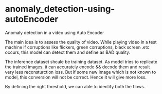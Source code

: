 # anomaly_detection-using-autoEncoder
Anomaly detection in a video using Auto Encoder

The main idea is to assess the quality of video. While playing video in a test machine if corruptions like flickers, green corruptions, black screen .etc occurs, this model can detect them and define as BAD quality.

The inference dataset shoule be training dataset. As model tries to replicate the trained images, it can accurately encode && decode them and result very less reconsturction loss.
But if some new image which is not known to model, this conversion will not be correct. Hence it will give more loss.

By defining the right threshold, we can able to identify both the flows.
